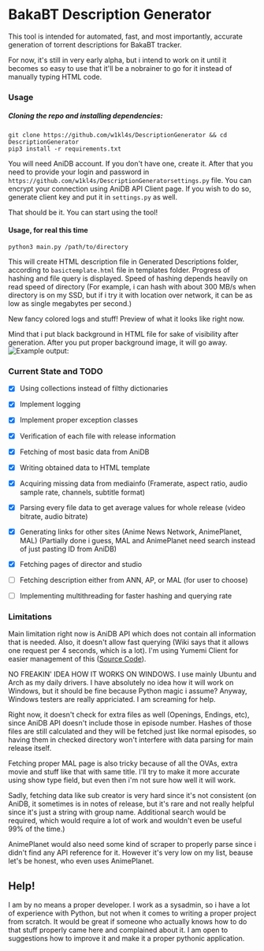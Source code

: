 # BakaBT Description Generator
This tool is intended for automated, fast, and most importantly, accurate generation of torrent descriptions for BakaBT tracker.

For now, it's still in very early alpha, but i intend to work on it until it becomes so easy to use that it'll be a nobrainer to go for it instead of manually typing HTML code.

### Usage
##### Cloning the repo and installing dependencies: 

    git clone https://github.com/w1kl4s/DescriptionGenerator && cd DescriptionGenerator
    pip3 install -r requirements.txt
You will need AniDB account. If you don't have one, create it. After that you need to provide your login and password in `https://github.com/w1kl4s/DescriptionGeneratorsettings.py` file.
You can encrypt your connection using AniDB API Client page. If you wish to do so, generate client key and put it in `settings.py` as well.

That should be it. You can start using the tool!
#### Usage, for real this time
    python3 main.py /path/to/directory
This will create HTML description file in Generated Descriptions folder, according to `basictemplate.html` file in templates folder. Progress of hashing and file query is displayed.
Speed of hashing depends heavily on read speed of directory (For example, i can hash with about 300 MB/s when directory is on my SSD, but if i try it with location over network, it can be as low as single megabytes per second.)

New fancy colored logs and stuff! Preview of what it looks like right now.

Mind that i put black background in HTML file for sake of visibility after generation. After you put proper background image, it will go away.
![Example output:](https://i.imgur.com/1cUl74F.png)

### Current State and TODO

- [x] Using collections instead of filthy dictionaries

- [x] Implement logging

- [x] Implement proper exception classes

- [x] Verification of each file with release information

- [x] Fetching of most basic data from AniDB

- [x] Writing obtained data to HTML template

- [x] Acquiring missing data from mediainfo (Framerate, aspect ratio, audio sample rate, channels, subtitle format)

- [x] Parsing every file data to get average values for whole release (video bitrate, audio bitrate)

- [x] Generating links for other sites (Anime News Network, AnimePlanet, MAL) (Partially done i guess, MAL and AnimePlanet need search instead of just pasting ID from AniDB)

- [x] Fetching pages of director and studio

- [ ] Fetching description either from ANN, AP, or MAL (for user to choose)

- [ ] Implementing multithreading for faster hashing and querying rate
### Limitations
Main limitation right now is AniDB API which does not contain all information that is needed. Also, it doesn't allow fast querying (Wiki says that it allows one request per 4 seconds, which is a lot). I'm using Yumemi Client for easier management of this ([Source Code](https://github.com/fpob/yumemi)).

NO FREAKIN' IDEA HOW IT WORKS ON WINDOWS.
I use mainly Ubuntu and Arch as my daily drivers. I have absolutely no idea how it will work on Windows, but it should be fine because Python magic i assume?  Anyway, Windows testers are really appriciated. I am screaming for help.

Right now, it doesn't check for extra files as well (Openings, Endings, etc), since AniDB API doesn't include those in episode number. Hashes of those files are still calculated and they will be fetched just like normal episodes, so having them in checked directory won't interfere with data parsing for main release itself.

Fetching proper MAL page is also tricky because of all the OVAs, extra movie and stuff like that with same title. I'll try to make it more accurate using show type field, but even then i'm not sure how well it will work.

Sadly, fetching data like sub creator is very hard since it's not consistent (on AniDB, it sometimes is in notes of release, but it's rare and not really helpful since it's just a string with group name. Additional search would be required, which would require a lot of work and wouldn't even be useful 99% of the time.)

AnimePlanet would also need some kind of scraper to properly parse since i didn't find any API reference for it. However it's very low on my list, beause let's be honest, who even uses AnimePlanet. 



## Help!

I am by no means a proper developer. I work as a sysadmin, so i have a lot of experience with Python, but not when it comes to writing a proper project from scratch. It would be great if someone who actually knows how to do that stuff properly came here and complained about it. I am open to suggestions how to improve it and make it a proper pythonic application.

